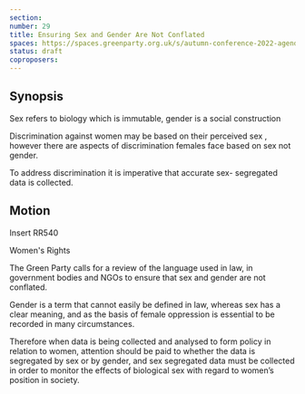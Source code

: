 ```yaml
---
section:
number: 29
title: Ensuring Sex and Gender Are Not Conflated
spaces: https://spaces.greenparty.org.uk/s/autumn-conference-2022-agenda-forum/?contentId=100420
status: draft
coproposers:
---
```

## Synopsis
Sex refers to biology which is immutable, gender is a social construction

Discrimination against women may be based on their perceived sex , however there are aspects of discrimination females face based on sex not gender.

To address discrimination it is imperative that accurate sex- segregated data is collected.

## Motion
Insert RR540

Women's Rights

The Green Party calls for a review of the language used in law, in government bodies and NGOs to ensure that sex and gender are not conflated.

Gender is a term that cannot easily be defined in law, whereas sex has a clear meaning, and as the basis of female oppression is essential to be recorded in many circumstances.

Therefore when data is being collected and analysed to form policy in relation to women, attention should be paid to whether the data is segregated by sex or by gender, and sex segregated data must be collected in order to monitor the effects of biological sex with regard to women’s position in society.
